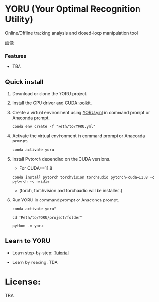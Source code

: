 # YORU (Your Optimal Recognition Utility)
Online/Offline tracking analysis and closed-loop manipulation tool

画像

### Features

- TBA


## Quick install
1. Download or clone the YORU project.

2. Install the GPU driver and [CUDA toolkit](https://developer.nvidia.com/cuda-toolkit).

3. Create a virtual environment using [YORU.yml](YORU.yml) in command prompt or Anaconda prompt.
   
     `conda env create -f "Peth/to/YORU.yml"`

4. Activate the virtual environment in command prompt or Anaconda prompt.

     `conda activate yoru`

5. Install [Pytorch](https://pytorch.org) depending on the CUDA versions.

    - For CUDA==11.8

    `conda install pytorch torchvision torchaudio pytorch-cuda=11.8 -c pytorch -c nvidia`
    - (torch, torchvision and torchaudio will be installed.)

6. Run YORU in command prompt or Anaconda prompt.

    `conda activate yoru"`

    `cd "Peth/to/YORU/project/folder"`
    
    `python -m yoru`


## Learn to YORU
- Learn step-by-step: [Tutorial](docs/tutorial.md)

- Learn by reading: TBA

# License:

TBA

